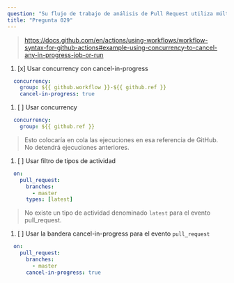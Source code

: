 ```yaml
---
question: "Su flujo de trabajo de análisis de Pull Request utiliza múltiples herramientas de análisis de código y demora aproximadamente 20 minutos en completarse completamente. Se activa con el evento `pull_request` con el filtro `branches` configurado en `master`. Por lo tanto, si un desarrollador realiza múltiples commits en pocos minutos, se ejecutan múltiples flujos de trabajo en paralelo. ¿Cómo puede detener todas las ejecuciones de flujo de trabajo anteriores y ejecutar solo la que contiene los últimos cambios?"
title: "Pregunta 029"
---
```


> https://docs.github.com/en/actions/using-workflows/workflow-syntax-for-github-actions#example-using-concurrency-to-cancel-any-in-progress-job-or-run

1. [x] Usar concurrency con cancel-in-progress
```yaml
  concurrency:
    group: ${{ github.workflow }}-${{ github.ref }}
    cancel-in-progress: true
```
1. [ ] Usar concurrency
```yaml
  concurrency:
    group: ${{ github.ref }}
```
> Esto colocaría en cola las ejecuciones en esa referencia de GitHub. No detendrá ejecuciones anteriores.

1. [ ] Usar filtro de tipos de actividad
```yaml
  on:
    pull_request:
      branches:
        - master
      types: [latest]
```
> No existe un tipo de actividad denominado `latest` para el evento pull_request.

1. [ ] Usar la bandera cancel-in-progress para el evento `pull_request`
```yaml
  on:
    pull_request:
      branches:
        - master
      cancel-in-progress: true
```

